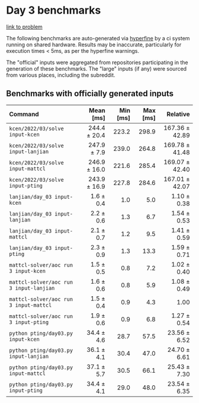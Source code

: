 # Day 3 benchmarks

[link to problem](http://adventofcode.com/2022/day/3)

The following benchmarks are auto-generated via [hyperfine](https://github.com/sharkdp/hyperfine) by a ci system running on shared hardware. Results may be inaccurate, particularly for execution times < 5ms, as per the hyperfine warnings.

The "official" inputs were aggregated from repositories participating in the generation of these benchmarks. The "large" inputs (if any) were sourced from various places, including the subreddit.

## Benchmarks with officially generated inputs
| Command | Mean [ms] | Min [ms] | Max [ms] | Relative |
|:---|---:|---:|---:|---:|
| `kcen/2022/03/solve input-kcen` | 244.4 ± 20.4 | 223.2 | 298.9 | 167.36 ± 42.89 |
| `kcen/2022/03/solve input-lanjian` | 247.9 ± 7.9 | 239.0 | 264.8 | 169.78 ± 41.48 |
| `kcen/2022/03/solve input-mattcl` | 246.9 ± 16.0 | 221.6 | 285.4 | 169.07 ± 42.40 |
| `kcen/2022/03/solve input-pting` | 243.9 ± 16.9 | 227.8 | 284.6 | 167.01 ± 42.07 |
| `lanjian/day_03 input-kcen` | 1.6 ± 0.4 | 1.0 | 5.0 | 1.10 ± 0.38 |
| `lanjian/day_03 input-lanjian` | 2.2 ± 0.6 | 1.3 | 6.7 | 1.54 ± 0.53 |
| `lanjian/day_03 input-mattcl` | 2.1 ± 0.7 | 1.2 | 9.5 | 1.41 ± 0.59 |
| `lanjian/day_03 input-pting` | 2.3 ± 0.9 | 1.3 | 13.3 | 1.59 ± 0.71 |
| `mattcl-solver/aoc run 3 input-kcen` | 1.5 ± 0.5 | 0.8 | 7.2 | 1.02 ± 0.40 |
| `mattcl-solver/aoc run 3 input-lanjian` | 1.6 ± 0.6 | 0.8 | 5.9 | 1.08 ± 0.49 |
| `mattcl-solver/aoc run 3 input-mattcl` | 1.5 ± 0.4 | 0.9 | 4.3 | 1.00 |
| `mattcl-solver/aoc run 3 input-pting` | 1.9 ± 0.6 | 0.9 | 6.8 | 1.27 ± 0.54 |
| `python pting/day03.py input-kcen` | 34.4 ± 4.6 | 28.7 | 57.5 | 23.56 ± 6.52 |
| `python pting/day03.py input-lanjian` | 36.1 ± 4.1 | 30.4 | 47.0 | 24.70 ± 6.61 |
| `python pting/day03.py input-mattcl` | 37.1 ± 5.7 | 30.5 | 66.1 | 25.43 ± 7.30 |
| `python pting/day03.py input-pting` | 34.4 ± 4.1 | 29.0 | 48.0 | 23.54 ± 6.35 |
